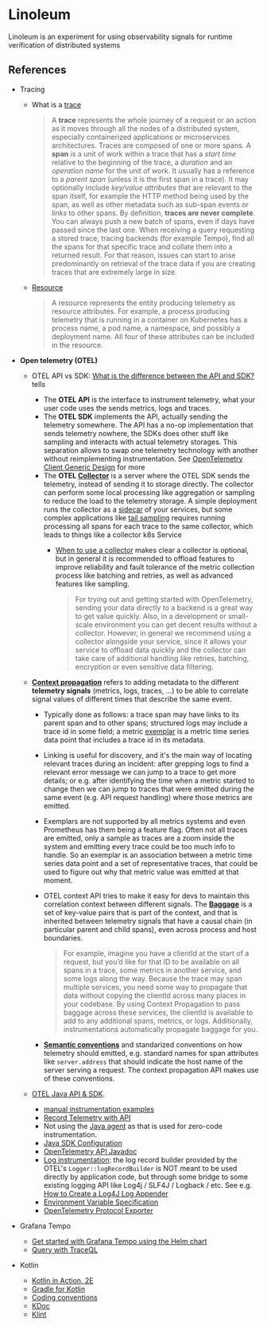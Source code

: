 # Linoleum

Linoleum is an experiment for using observability signals for runtime verification of distributed systems

## References

- Tracing
  - What is a [trace](https://grafana.com/docs/tempo/latest/introduction/)

    > A __trace__ represents the whole journey of a request or an action as it moves through all the nodes of a distributed system, especially containerized applications or microservices architectures. 
    > Traces are composed of one or more spans. A __span__ is a unit of work within a trace that has a _start time_ relative to the beginning of the trace, a _duration_ and an _operation name_ for the unit of work. It usually has a reference to a _parent span_ (unless it is the first span in a trace). It may optionally include _key/value attributes_ that are relevant to the span itself, for example the HTTP method being used by the span, as well as other metadata such as sub-span events or _links_ to other spans.
    > By definition, __traces are never complete__. You can always push a new batch of spans, even if days have passed since the last one. When receiving a query requesting a stored trace, tracing backends (for example Tempo), find all the spans for that specific trace and collate them into a returned result. For that reason, issues can start to arise predominantly on retrieval of the trace data if you are creating traces that are extremely large in size.

  - [Resource](https://opentelemetry.io/docs/concepts/resources/)
  
    > A resource represents the entity producing telemetry as resource attributes. For example, a process producing telemetry that is running in a container on Kubernetes has a process name, a pod name, a namespace, and possibly a deployment name. All four of these attributes can be included in the resource.

- __Open telemetry (OTEL)__
  - OTEL API vs SDK: [What is the difference between the API and SDK?](https://github.com/open-telemetry/opentelemetry-rust/issues/1186) tells
    - The __OTEL API__ is the interface to instrument telemetry, what your user code uses the sends metrics, logs and traces.
    - The __OTEL SDK__ implements the API, actually sending the telemetry somewhere. The API has a no-op implementation that sends telemetry nowhere, the SDKs does other stuff like sampling and interacts with actual telemetry storages. This separation allows to swap one telemetry technology with another without reimplementing instrumentation. See [OpenTelemetry Client Generic Design](https://github.com/open-telemetry/opentelemetry-specification/blob/main/specification/library-guidelines.md#opentelemetry-client-generic-design) for more
    - The __OTEL [Collector](https://opentelemetry.io/docs/collector/)__ is a server where the OTEL SDK sends the telemetry, instead of sending it to storage directly. The collector can perform some local processing like aggregation or sampling to reduce the load to the telemetry storage. A simple deployment runs the collector as a [sidecar](https://kubernetes.io/docs/concepts/workloads/pods/sidecar-containers/) of your services, but some complex applications like [tail sampling](https://github.com/open-telemetry/opentelemetry-collector-contrib/tree/main/processor/tailsamplingprocessor) requires running processing all spans for each trace to the same collector, which leads to things like a collector k8s Service
      - [When to use a collector](https://opentelemetry.io/docs/collector/#when-to-use-a-collector) makes clear a collector is optional, but in general it is recommended to offload features to improve reliability and fault tolerance of the metric collection process like batching and retries, as well as advanced features like sampling.

        > For trying out and getting started with OpenTelemetry, sending your data directly to a backend is a great way to get value quickly. Also, in a development or small-scale environment you can get decent results without a collector.
        > However, in general we recommend using a collector alongside your service, since it allows your service to offload data quickly and the collector can take care of additional handling like retries, batching, encryption or even sensitive data filtering.

  - [__Context propagation__](https://opentelemetry.io/docs/languages/java/instrumentation/#context-propagation) refers to adding metadata to the different __telemetry signals__ (metrics, logs, traces, ...) to be able to correlate signal values of different times that describe the same event. 
    - Typically done as follows: a trace span may have links to its parent span and to other spans; structured logs may include a trace id in some field; a metric [exemplar](https://opentelemetry.io/docs/specs/otel/metrics/data-model/#exemplars) is a metric time series data point that includes a trace id in its metadata. 
    - Linking is useful for discovery, and it's the main way of locating relevant traces during an incident: after grepping logs to find a relevant error message we can jump to a trace to get more details; or e.g. after identifying the time when a metric started to change then we can jump to traces that were emitted during the same event (e.g. API request handling) where those metrics are emitted. 
    - Exemplars are not supported by all metrics systems and even Prometheus has them being a feature flag. Often not all traces are emitted, only a sample as traces are a zoom inside the system and emitting every trace could be too much info to handle. So an exemplar is an association between a metric time series data point and a set of representative traces, that could be used to figure out why that metric value was emitted at that moment.
    - OTEL context API tries to make it easy for devs to maintain this correlation context between different signals. The [__Baggage__](https://opentelemetry.io/docs/concepts/signals/baggage/) is a set of key-value pairs that is part of the context, and that is inherited between telemetry signals that have a causal chain (in particular parent and child spans), even across process and host boundaries.  

      > For example, imagine you have a clientId at the start of a request, but you’d like for that ID to be available on all spans in a trace, some metrics in another service, and some logs along the way. Because the trace may span multiple services, you need some way to propagate that data without copying the clientId across many places in your codebase.
      > By using Context Propagation to pass baggage across these services, the clientId is available to add to any additional spans, metrics, or logs. Additionally, instrumentations automatically propagate baggage for you.

    - [__Semantic conventions__](https://opentelemetry.io/docs/specs/semconv/) and standarized conventions on how telemetry should emitted, e.g. standard names for span attributes like `server.address` that should indicate the host name of the server serving a request. The context propagation API makes use of these conventions.
  - [OTEL Java API & SDK](https://opentelemetry.io/docs/languages/java/). 
    - [manual instrumentation examples](https://opentelemetry.io/docs/languages/java/api-components/)
    - [Record Telemetry with API](https://opentelemetry.io/docs/languages/java/api-components)
    - Not using the [Java agent](https://opentelemetry.io/docs/zero-code/java/agent/) as that is used for zero-code instrumentation. 
    - [Java SDK Configuration](https://opentelemetry.io/docs/languages/java/configuration/)
    - [OpenTelemetry API Javadoc](https://javadoc.io/doc/io.opentelemetry/opentelemetry-api/latest/index.html)
    - [Log instrumentation](https://opentelemetry.io/docs/languages/java/instrumentation/#log-instrumentation): the log record builder provided by the OTEL's `Logger::logRecordBuilder` is NOT meant to be used directly by application code, but through some bridge to some existing logging API like Log4j / SLF4J / Logback / etc. See e.g. [How to Create a Log4J Log Appender](https://opentelemetry.io/docs/specs/otel/logs/supplementary-guidelines/)
    - [Environment Variable Specification](https://opentelemetry.io/docs/specs/otel/configuration/sdk-environment-variables/)
    - [OpenTelemetry Protocol Exporter](https://opentelemetry.io/docs/specs/otel/protocol/exporter/)
- Grafana Tempo
  - [Get started with Grafana Tempo using the Helm chart](https://grafana.com/docs/helm-charts/tempo-distributed/next/get-started-helm-charts/)
  - [Query with TraceQL](https://grafana.com/docs/tempo/latest/traceql/)


- Kotlin
  - [Kotlin in Action, 2E](https://livebook.manning.com/book/kotlin-in-action-second-edition)
  - [Gradle for Kotlin](https://kotlinlang.org/docs/gradle.html)
  - [Coding conventions](https://kotlinlang.org/docs/coding-conventions.html)
  - [KDoc](https://kotlinlang.org/docs/kotlin-doc.html)
  - [Klint](https://www.baeldung.com/kotlin/ktlint-code-formatting)